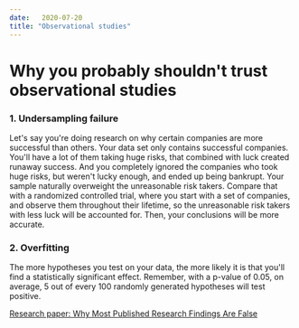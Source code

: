 ```yaml
---
date:   2020-07-20
title: "Observational studies"
---
```


# Why you probably shouldn't trust observational studies

### 1. Undersampling failure

Let's say you're doing research on why certain companies are more successful than others. Your data set only contains successful companies.
You'll have a lot of them taking huge risks, that combined with luck created runaway success.
And you completely ignored the companies who took huge risks, but weren't lucky enough, and ended up being bankrupt.
Your sample naturally overweight the unreasonable risk takers.
Compare that with a randomized controlled trial, where you start with a set of companies, and observe them throughout their lifetime, so the unreasonable risk takers with less luck will be accounted for.
Then, your conclusions will be more accurate.


### 2. Overfitting

The more hypotheses you test on your data, the more likely it is that you'll find a statistically significant effect.
Remember, with a p-value of 0.05, on average, 5 out of every 100 randomly generated hypotheses will test positive. 

[Research paper: Why Most Published Research Findings Are False](https://journals.plos.org/plosmedicine/article?id=10.1371/journal.pmed.0020124)